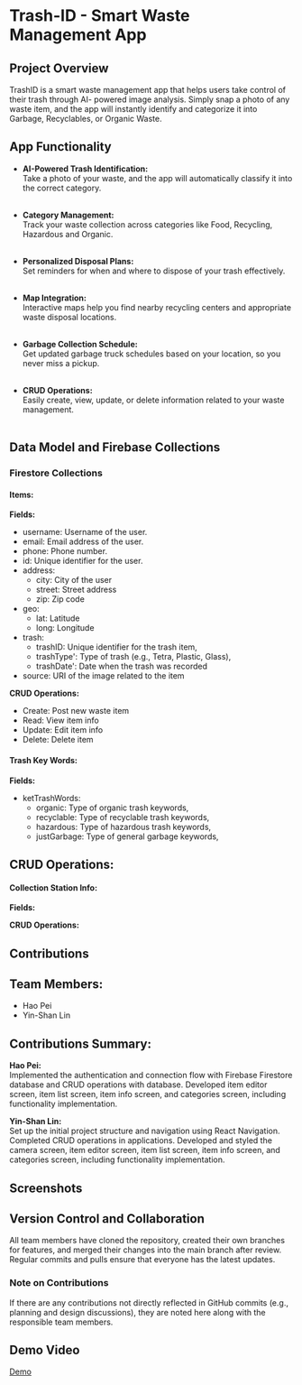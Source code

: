 # Trash-ID - Smart Waste Management App


## Project Overview
TrashID is a smart waste management app that helps users take control of their trash through AI- powered image analysis. Simply snap a photo of any waste item, and the app will instantly identify and categorize it into Garbage, Recyclables, or Organic Waste.

## App Functionality
- **AI-Powered Trash Identification:**<br>
Take a photo of your waste, and the app will automatically classify it into the correct category.<br><br>

- **Category Management:**<br>
Track your waste collection across categories like Food, Recycling, Hazardous and Organic.<br><br>

- **Personalized Disposal Plans:**<br>
Set reminders for when and where to dispose of your trash effectively.<br><br>

- **Map Integration:**<br>
Interactive maps help you find nearby recycling centers and appropriate waste disposal locations.<br><br>

- **Garbage Collection Schedule:**<br>
Get updated garbage truck schedules based on your location, so you never miss a pickup.<br><br>

- **CRUD Operations:**<br>
Easily create, view, update, or delete information related to your waste management.<br><br>


## Data Model and Firebase Collections

### Firestore Collections

#### Items:
**Fields:**
- username: Username of the user.<br>
- email: Email address of the user.<br>
- phone: Phone number.<br>
- id: Unique identifier for the user.<br>
- address: <br>
    - city: City of the user<br>
    - street: Street address<br>
    - zip: Zip code<br>
- geo:<br>
    - lat: Latitude<br>
    - long: Longitude<br>
- trash: <br>
    - trashID: Unique identifier for the trash item,<br>
    - trashType': Type of trash (e.g., Tetra, Plastic, Glass),<br>
    - trashDate': Date when the trash was recorded<br>
- source: URI of the image related to the item<br>

**CRUD Operations:**
- Create: Post new waste item<br>
- Read: View item info<br>
- Update: Edit item info<br>
- Delete: Delete item<br>

#### Trash Key Words: 
**Fields:**
- ketTrashWords:<br>
    - organic: Type of organic trash keywords,<br>
    - recyclable: Type of recyclable trash keywords,<br>
    - hazardous: Type of hazardous trash keywords,<br>
    - justGarbage: Type of general garbage keywords,<br>

**CRUD Operations:**
- 


#### Collection Station Info: 
**Fields:**


**CRUD Operations:**



## Contributions

## Team Members:

- Hao Pei
- Yin-Shan Lin

## Contributions Summary:

**Hao Pei:**<br>
Implemented the authentication and connection flow with Firebase Firestore database and CRUD operations with database. Developed item editor screen, item list screen, item info screen, and categories screen, including functionality implementation.

**Yin-Shan Lin:**<br>
Set up the initial project structure and navigation using React Navigation. Completed CRUD operations in applications. Developed and styled the camera screen, item editor screen, item list screen, item info screen, and categories screen, including functionality implementation.


## Screenshots


## Version Control and Collaboration
All team members have cloned the repository, created their own branches for features, and merged their changes into the main branch after review. Regular commits and pulls ensure that everyone has the latest updates.

### Note on Contributions
If there are any contributions not directly reflected in GitHub commits (e.g., planning and design discussions), they are noted here along with the responsible team members.

## Demo Video
[Demo](https://www.youtube.com/)